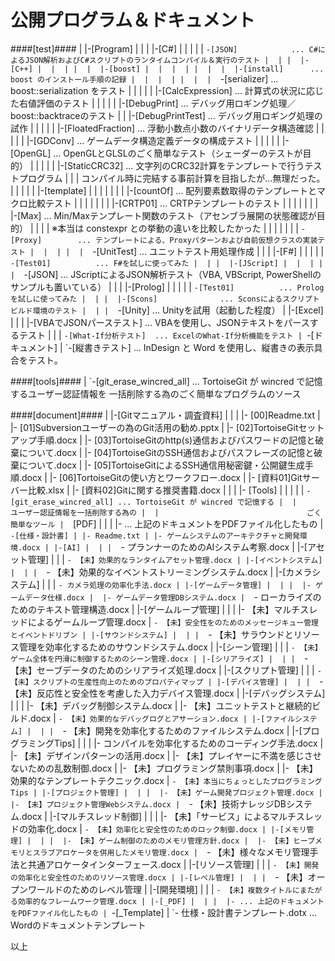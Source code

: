 公開プログラム＆ドキュメント
======

####[test]####
     |
     |-[Program]
     |  |
     |  |-[C#]
     |  |  |
     |  |  `-[JSON]            ... C#によるJSON解析およびC#スクリプトのランタイムコンパイル＆実行のテスト
     |  |
     |  |-[C++]
     |  |  |
     |  |  |-[boost]
     |  |  |  |
     |  |  |  |-[install]      ... boost のインストール手順の記録
     |  |  |  |
     |  |  |  `-[serializer]   ... boost::serialization をテスト
     |  |  |
     |  |  |-[CalcExpression]  ... 計算式の状況に応じた右値評価のテスト
     |  |  |
     |  |  |-[DebugPrint]      ... デバッグ用ロギング処理／boost::backtraceのテスト
     |  |  |-[DebugPrintTest]  ... デバッグ用ロギング処理の試作
     |  |  |
     |  |  |-[FloatedFraction] ... 浮動小数点小数のバイナリデータ構造確認
     |  |  |
     |  |  |-[GDConv]          ... ゲームデータ構造定義データの構成テスト
     |  |  |
     |  |  |-[OpenGL]          ... OpenGLとGLSLのごく簡単なテスト（シェーダーのテストが目的）
     |  |  |
     |  |  |-[StaticCRC32]     ... 文字列のCRC32計算をテンプレートで行うテストプログラム
     |  |  |                       コンパイル時に完結する事前計算を目指したが...無理だった。
     |  |  |
     |  |  |-[template]
     |  |  |  |
     |  |  |  |-[countOf]      ... 配列要素数取得のテンプレートとマクロ比較テスト
     |  |  |  |
     |  |  |  |-[CRTP01]       ... CRTPテンプレートのテスト
     |  |  |  |
     |  |  |  |-[Max]          ... Min/Maxテンプレート関数のテスト（アセンブラ展開の状態確認が目的）
     |  |  |  |                    ※本当は constexpr との挙動の違いを比較したかった
     |  |  |  |
     |  |  |  `-[Proxy]        ... テンプレートによる、Proxyパターンおよび自前仮想クラスの実装テスト
     |  |  |
     |  |  `-[UnitTest]        ... ユニットテスト用処理作成
     |  |
     |  |-[F#]
     |  |  |
     |  |  `-[Test01]          ... F#を試しに使ってみた
     |  |
     |  |-[JScript]
     |  |  |
     |  |  `-[JSON]            ... JScriptによるJSON解析テスト（VBA, VBScript, PowerShellのサンプルも置いている）
     |  |
     |  |-[Prolog]
     |  |  |
     |  |  `-[Test01]          ... Prologを試しに使ってみた
     |  |
     |  |-[Scons]              ... Sconsによるスクリプトビルド環境のテスト
     |  |
     |  `-[Unity]              ... Unityを試用（起動した程度）
     |
     |-[Excel]
     |  |
     |  |-[VBAでJSONパーステスト] ... VBAを使用し、JSONテキストをパースするテスト
     |  |
     |  `-[What-If分析テスト]  ... ExcelのWhat-If分析機能をテスト
     |
     `-[ドキュメント]
        |
        `-[縦書きテスト]       ... InDesign と Word を使用し、縦書きの表示具合をテスト。

####[tools]####
     |
     `-[git_erase_wincred_all] ... TortoiseGit が wincred で記憶するユーザー認証情報を
                               一括削除する為のごく簡単なプログラムのソース

####[document]####
     |
     |-[Gitマニュアル・調査資料]
     |  |
     |  |- [00]Readme.txt
     |  |- [01]Subversionユーザーの為のGit活用の勧め.pptx
     |  |- [02]TortoiseGitセットアップ手順.docx
     |  |- [03]TortoiseGitのhttp(s)通信およびパスワードの記憶と破棄について.docx
     |  |- [04]TortoiseGitのSSH通信およびパスフレーズの記憶と破棄について.docx
     |  |- [05]TortoiseGitによるSSH通信用秘密鍵・公開鍵生成手順.docx
     |  |- [06]TortoiseGitの使い方とワークフロー.docx
     |  |- [資料01]Gitサーバー比較.xlsx
     |  |- [資料02]Gitに関する推奨書籍.docx
     |  |
     |  |- [Tools]
     |  |   |
     |  |   `-[git_erase_wincred_all] ... TortoiseGit が wincred で記憶する
     |  |                                 ユーザー認証情報を一括削除する為の
     |  |                                 ごく簡単なツール
     |  `[PDF]
     |    |
     |    |- ... 上記のドキュメントをPDFファイル化したもの
     |
     `-[仕様・設計書]
        |
        |- Readme.txt
        |
        |- ゲームシステムのアーキテクチャと開発環境.docx
        |
        |-[AI]
        |  |
        |  `- プランナーのためのAIシステム考察.docx
        |
        |-[アセット管理]
        |  |
        |  `- 【未】効果的なランタイムアセット管理.docx
        |
        |-[イベントシステム]
        |  |
        |  `- 【未】効果的なイベントストリーミングシステム.docx
        |
        |-[カメラシステム]
        |  |
        |  `- カメラ処理の効率化手法.docx
        |
        |-[ゲームデータ管理]
        |  |
        |  |- ゲームデータ仕様.docx
        |  |- ゲームデータ管理DBシステム.docx
        |  `- ローカライズのためのテキスト管理構造.docx
        |
        |-[ゲームループ管理]
        |  |
        |  |- 【未】マルチスレッドによるゲームループ管理.docx
        |  `- 【未】安全性をのためのメッセージキュー管理とイベントドリブン
        |
        |-[サウンドシステム]
        |  |
        |  `- 【未】サラウンドとリソース管理を効率化するためのサウンドシステム.docx
        |
        |-[シーン管理]
        |  |
        |  `- 【未】ゲーム全体を円滑に制御するためのシーン管理.docx
        |
        |-[シリアライズ]
        |  |
        |  `- 【未】セーブデータのためのシリアライズ処理.docx
        |
        |-[スクリプト管理]
        |  |
        |  `- 【未】スクリプトの生産性向上のためのプロパティマップ
        |
        |-[デバイス管理]
        |  |
        |  `- 【未】反応性と安全性を考慮した入力デバイス管理.docx
        |
        |-[デバッグシステム]
        |  |
        |  |- 【未】デバッグ制御システム.docx
        |  |- 【未】ユニットテストと継続的ビルド.docx
        |  `- 【未】効果的なデバッグログとアサーション.docx
        |
        |-[ファイルシステム]
        |  |
        |  `- 【未】開発を効率化するためのファイルシステム.docx
        |
        |-[プログラミングTips]
        |  |
        |  |- コンパイルを効率化するためのコーディング手法.docx
        |  |- 【未】デザインパターンの活用.docx
        |  |- 【未】プレイヤーに不満を感じさせないための乱数制御.docx
        |  |- 【未】プログラミング禁則事項.docx
        |  |- 【未】効果的なテンプレートテクニック.docx
        |  `- 【未】本当にちょっとしたプログラミングTips
        |
        |-[プロジェクト管理]
        |  |
        |  |- 【未】ゲーム開発プロジェクト管理.docx
        |  |- 【未】プロジェクト管理Webシステム.docx
        |  `- 【未】技術ナレッジDBシステム.docx
        |
        |-[マルチスレッド制御]
        |  |
        |  |- 【未】「サービス」によるマルチスレッドの効率化.docx
        |  `- 【未】効率化と安全性のためのロック制御.docx
        |
        |-[メモリ管理]
        |  |
        |  |- 【未】ゲーム制御のためのメモリ管理方針.docx
        |  |- 【未】ヒープメモリとスラブアロケータを併用したメモリ管理.docx
        |  `- 【未】様々なメモリ管理手法と共通アロケータインターフェース.docx
        |
        |-[リソース管理]
        |  |
        |  `- 【未】開発の効率化と安全性のためのリソース管理.docx
        |
        |-[レベル管理]
        |  |
        |  `- 【未】オープンワールドのためのレベル管理
        |
        |-[開発環境]
        |  |
        |  `- 【未】複数タイトルにまたがる効率的なフレームワーク管理.docx
        |
        |-[_PDF]
        |  |
        |  |- ... 上記のドキュメントをPDFファイル化したもの
        |
        `-[_Template]
           |
           `- 仕様・設計書テンプレート.dotx ... Wordのドキュメントテンプレート

以上
